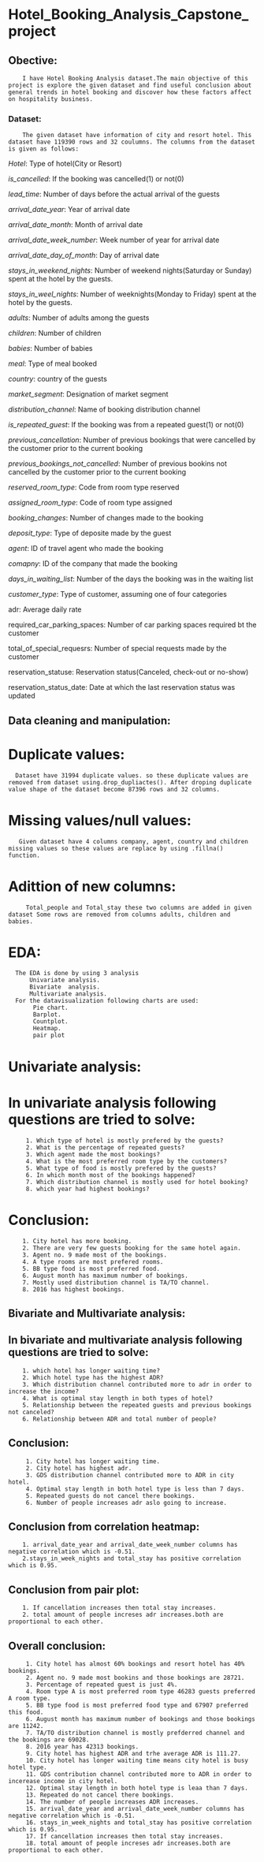# Hotel_Booking_Analysis_Capstone_project

## Obective:
        I have Hotel Booking Analysis dataset.The main objective of this project is explore the given dataset and find useful conclusion about general trends in hotel booking and discover how these factors affect on hospitality business.

### Dataset:
        The given dataset have information of city and resort hotel. This dataset have 119390 rows and 32 coulumns. The columns from the dataset is given as follows:

*Hotel*: Type of hotel(City or Resort)

*is_cancelled*: If the booking was cancelled(1) or not(0)

*lead_time*: Number of days before the actual arrival of the guests

*arrival_date_year*: Year of arrival date

*arrival_date_month*: Month of arrival date

*arrival_date_week_number*: Week number of year for arrival date

*arrival_date_day_of_month*: Day of arrival date

*stays_in_weekend_nights*: Number of weekend nights(Saturday or Sunday) spent at the hotel by the guests.

*stays_in_weel_nights*: Number of weeknights(Monday to Friday) spent at the hotel by the guests.

*adults*: Number of adults among the guests

*children*: Number of children

*babies*: Number of babies

*meal*: Type of meal booked

*country*: country of the guests

*market_segment*: Designation of market segment

*distribution_channel*: Name of booking distribution channel

*is_repeated_guest*: If the booking was from a repeated guest(1) or not(0)

*previous_cancellation*: Number of previous bookings that were cancelled by the customer prior to the current booking

*previous_bookings_not_cancelled*: Number of previous bookins not cancelled by the customer prior to the current booking

*reserved_room_type*: Code from room type reserved

*assigned_room_type*: Code of room type assigned

*booking_changes*: Number of changes made to the booking

*deposit_type*: Type of deposite made by the guest

*agent*: ID of travel agent who made the booking

*comapny*: ID of the company that made the booking

*days_in_waiting_list*: Number of the days the booking was in the waiting list

*customer_type*: Type of customer, assuming one of four categories

adr: Average daily rate

required_car_parking_spaces: Number of car parking spaces required bt the customer

total_of_special_requesrs: Number of special requests made by the customer

reservation_statuse: Reservation status(Canceled, check-out or no-show)

reservation_status_date: Date at which the last reservation status was updated

## Data cleaning and manipulation:
# Duplicate values:
      Dataset have 31994 duplicate values. so these duplicate values are removed from dataset using.drop_dupliactes(). After droping duplicate value shape of the dataset become 87396 rows and 32 columns.

# Missing values/null values:
       Given dataset have 4 columns company, agent, country and children missing values so these values are replace by using .fillna() function.  

# Adittion of new columns:
         Total_people and Total_stay these two columns are added in given dataset Some rows are removed from columns adults, children and babies.

# EDA:
      The EDA is done by using 3 analysis
          Univariate analysis.
          Bivariate  analysis.
          Multivariate analysis. 
      For the datavisualization following charts are used:
           Pie chart.
           Barplot.
           Countplot.
           Heatmap.
           pair plot

# Univariate analysis:
# In univariate analysis following questions are tried to solve:
         1. Which type of hotel is mostly prefered by the guests?
         2. What is the percentage of repeated guests?
         3. Which agent made the most bookings?
         4. What is the most preferred room type by the customers?
         5. What type of food is mostly prefered by the guests?
         6. In which month most of the bookings happened?
         7. Which distribution channel is mostly used for hotel booking?
         8. which year had highest bookings?

# Conclusion:  
        1. City hotel has more booking.
        2. There are very few guests booking for the same hotel again.
        3. Agent no. 9 made most of the bookings.
        4. A type rooms are most prefered rooms.
        5. BB type food is most preferred food.
        6. August month has maximum number of bookings.
        7. Mostly used distribution channel is TA/TO channel.
        8. 2016 has highest bookings.

 ## Bivariate and Multivariate analysis:
 ## In bivariate and multivariate analysis following questions are tried to solve:
        1. which hotel has longer waiting time?
        2. Which hotel type has the highest ADR?
        3. Which distribution channel contributed more to adr in order to increase the income?
        4. What is optimal stay length in both types of hotel?
        5. Relationship between the repeated guests and previous bookings not canceled?
        6. Relationship between ADR and total number of people? 
        
 ## Conclusion: 
         1. City hotel has longer waiting time.
         2. City hotel has highest adr.
         3. GDS distribution channel contributed more to ADR in city hotel.
         4. Optimal stay length in both hotel type is less than 7 days.
         5. Repeated guests do not cancel there bookings.
         6. Number of people increases adr aslo going to increase.    
 ## Conclusion from correlation heatmap:
        1. arrival_date_year and arrival_date_week_number columns has negative correlation which is -0.51.
        2.stays_in_week_nights and total_stay has positive correlation which is 0.95.    
##  Conclusion from pair plot:
        1. If cancellation increases then total stay increases.
        2. total amount of people increses adr increases.both are proportional to each other.
        
## Overall conclusion:
         1. City hotel has almost 60% bookings and resort hotel has 40% bookings.
         2. Agent no. 9 made most bookins and those bookings are 28721.
         3. Percentage of repeated guest is just 4%.
         4. Room type A is most preferred room type 46283 guests preferred A room type.
         5. BB type food is most preferred food type and 67907 preferred this food.
         6. August month has maximum number of bookings and those bookings are 11242.
         7. TA/TO distribution channel is mostly prefderred channel and the bookings are 69028.
         8. 2016 year has 42313 bookings.
         9. City hotel has highest ADR and trhe average ADR is 111.27.
         10. City hotel has longer waiting time means city hotel is busy hotel type.
         11. GDS contribution channel contributed more to ADR in order to incerease income in city hotel.
         12. Optimal stay length in both hotel type is leaa than 7 days.
         13. Repeated do not cancel there bookings.
         14. The number of people increases ADR increases.
         15. arrival_date_year and arrival_date_week_number columns has negative correlation which is -0.51.
         16. stays_in_week_nights and total_stay has positive correlation which is 0.95.
         17. If cancellation increases then total stay increases.
         18. total amount of people increses adr increases.both are proportional to each other.
          

           
           
